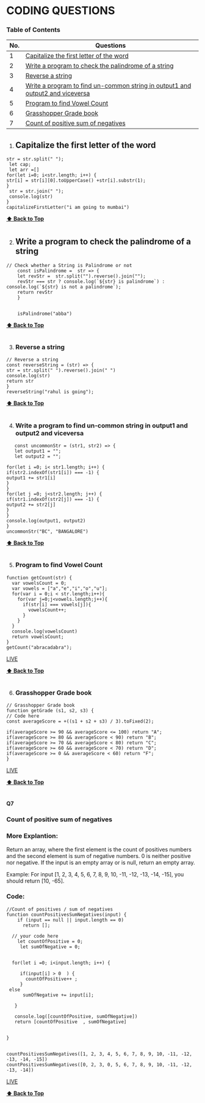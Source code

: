 # CODING QUESTIONS

### Table of Contents

| No. | Questions                                                                                                                                                       |
| --- | --------------------------------------------------------------------------------------------------------------------------------------------------------------- |
| 1   | [Capitalize the first letter of the word](#capitalize-the-first-letter-of-the-word)                                                                             |
| 2   | [Write a program to check the palindrome of a string](#write-a-program-to-check-the-palindrome-of-a-string)                                                     |
| 3   | [Reverse a string](#reverse-a-string)                                                                                                                           |
| 4   | [Write a program to find un-common string in output1 and output2 and viceversa](#write-a-program-to-find-un-common-string-in-output1-and-output2-and-viceversa) |
| 5   | [Program to find Vowel Count](#program-to-find-vowel-count)                                                                                                     |
| 6   | [Grasshopper Grade book](#grasshopper-grade-book)                                                                                                               |
| 7   | [Count of positive sum of negatives](#count-of-positive-sum-of-negatives)                                                                                       |

1. ## Capitalize the first letter of the word

```const capitalizeFirstLetter = (str) => {
str = str.split(" ");
 let cap;
 let arr =[]
for(let i=0; i<str.length; i++) {
str[i] = str[i][0].toUpperCase() +str[i].substr(1);
}
 str = str.join(" ");
 console.log(str)
}
capitalizeFirstLetter("i am going to mumbai")
```

**[⬆ Back to Top](#table-of-contents)**

#

2. ## Write a program to check the palindrome of a string

```
// Check whether a String is Palindrome or not
	const isPalindrome =  str => {
	let revStr =  str.split("").reverse().join("");
	revStr === str ? console.log(`${str} is palindrome`) : console.log(`${str} is not a palindrome`);
	return revStr
	}


	isPalindrome("abba")
```

**[⬆ Back to Top](#table-of-contents)**

#

3.  ### Reverse a string

```
// Reverse a string
const reverseString = (str) => {
str = str.split(" ").reverse().join(" ")
console.log(str)
return str
}
reverseString("rahul is going");
```

**[⬆ Back to Top](#table-of-contents)**

#

4. ### Write a program to find un-common string in output1 and output2 and viceversa

```
   const uncommonStr = (str1, str2) => {
   let output1 = "";
   let output2 = "";

for(let i =0; i< str1.length; i++) {
if(str2.indexOf(str1[i]) === -1) {
output1 += str1[i]
}
}
for(let j =0; j<str2.length; j++) {
if(str1.indexOf(str2[j]) === -1) {
output2 += str2[j]
}
}
console.log(output1, output2)
}
uncommonStr("BC", "BANGALORE")
```

**[⬆ Back to Top](#table-of-contents)**

#

5. ### Program to find Vowel Count

```
function getCount(str) {
  var vowelsCount = 0;
  var vowels = ["a","e","i","o","u"];
  for(var i = 0;i < str.length;i++){
    for(var j=0;j<vowels.length;j++){
      if(str[i] === vowels[j]){
        vowelsCount++;
      }
    }
  }
  console.log(vowelsCount)
  return vowelsCount;
}
getCount("abracadabra");
```

[LIVE](https://jsfiddle.net/rahulchandankeri/umx2dcg1/4/)

**[⬆ Back to Top](#table-of-contents)**

#

6. ### Grasshopper Grade book

```
// Grasshopper Grade book
function getGrade (s1, s2, s3) {
// Code here
const averageScore = +((s1 + s2 + s3) / 3).toFixed(2);

if(averageScore >= 90 && averageScore <= 100) return "A";
if(averageScore >= 80 && averageScore < 90) return "B";
if(averageScore >= 70 && averageScore < 80) return "C";
if(averageScore >= 60 && averageScore < 70) return "D";
if(averageScore >= 0 && averageScore < 60) return "F";
}
```

[LIVE](https://jsfiddle.net/rahulchandankeri/wnkar12h/23/)

**[⬆ Back to Top](#table-of-contents)**

#

#### Q7

### Count of positive sum of negatives

### More Explantion:

Return an array, where the first element is the count of positives numbers and the second element is sum of negative numbers. 0 is neither positive nor negative.
If the input is an empty array or is null, return an empty array.

Example:
For input [1, 2, 3, 4, 5, 6, 7, 8, 9, 10, -11, -12, -13, -14, -15], you should return [10, -65].

### Code:

```
//Count of positives / sum of negatives
function countPositivesSumNegatives(input) {
    if (input == null || input.length == 0)
      return [];

  // your code here
    let countOfPositive = 0;
     let sumOfNegative = 0;


  for(let i =0; i<input.length; i++) {

     if(input[i] > 0  ) {
       countOfPositive++ ;
     }
 else
      sumOfNegative += input[i];

   }

   console.log([countOfPositive, sumOfNegative])
   return [countOfPositive  , sumOfNegative]


}


countPositivesSumNegatives([1, 2, 3, 4, 5, 6, 7, 8, 9, 10, -11, -12, -13, -14, -15])
countPositivesSumNegatives([0, 2, 3, 0, 5, 6, 7, 8, 9, 10, -11, -12, -13, -14])

```

[LIVE](https://jsfiddle.net/rahulchandankeri/ja37f9Lm/14/)

**[⬆ Back to Top](#table-of-contents)**

#
